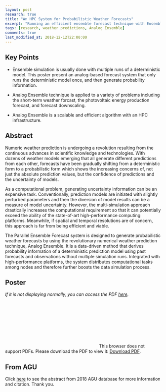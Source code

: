 ```yaml
---
layout: post
research: true
title: "An HPC System for Probabilistic Weather Forecasts"
excerpt: "Running an efficient ensemble forecast technique with Ensemble Toolkit on HPC"
tags: [research, weather predictions, Analog Ensemble]
comments: true
last_modified_at: 2018-12-12T22:00:00
---
```


## Key Points

- Ensemble simulation is usually done with multiple runs of a deterministic model. This poster present an analog-based forecast system that only runs the deterministic model once, and then generate probability information.

- Analog Ensemble technique is applied to a variety of problems including the short-term weather forcast, the photovoltaic energy production forecast, and forecast downscaling.

- Analog Ensemble is a scalable and efficient algorithm with an HPC infrastructure.

## Abstract

Numeric weather prediction is undergoing a revolution resulting from the continuous advances in scientific knowledge and technologies. With dozens of weather models emerging that all generate different predictions from each other, forecasts have been gradually shifting from a deterministic form to a probabilistic form which shows the increasing concerns of, not just the absolute prediction values, but the confidence of predictions and the uncertainty of models.

As a computational problem, generating uncertainty information can be an expensive task. Conventionally, prediction models are initiated with slightly perturbed parameters and then the diversion of model results can be a measure of model uncertainty. However, the multi-simulation approach drastically increases the computational requirement so that it can potentially exceed the ability of the state-of-art high-performance computing platforms. Meanwhile, if spatial and temporal resolutions are of concern, this approach is far from being efficient and viable.

The Parallel Ensemble Forecast system is designed to generate probabilistic weather forecasts by using the revolutionary numerical weather prediction technique, Analog Ensemble. It is a data-driven method that derives probability information of a deterministic prediction model using past forecasts and observations without multiple simulation runs. Integrated with high-performance platforms, the system distributes computational tasks among nodes and therefore further boosts the data simulation process.

## Poster

*If it is not displaying normally, you can access the PDF [here](https://weiming-hu.github.io/assets/data-for-posts/2018-12-12-2018-AGU/2018AGU.pdf).*

<object data="https://weiming-hu.github.io/assets/data-for-posts/2018-12-12-2018-AGU/2018AGU.pdf" type="application/pdf" width="100%" height="80%">
<embed src="https://weiming-hu.github.io/assets/data-for-posts/2018-12-12-2018-AGU/2018AGU.pdf">
This browser does not support PDFs. Please download the PDF to view it: <a href="https://weiming-hu.github.io/assets/data-for-posts/2018-12-12-2018-AGU/2018AGU.pdf">Download PDF</a>.</p>
</embed>
</object>

## From AGU

Click [here](https://agu.confex.com/agu/fm18/meetingapp.cgi/Paper/439107) to see the abstract from 2018 AGU database for more information and citation. Thank you.
